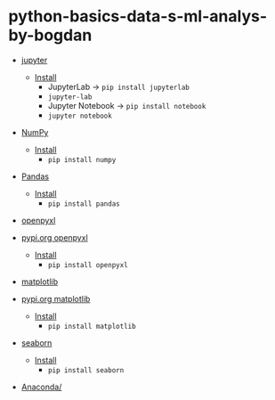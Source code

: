 # python-basics-data-s-ml-analys-by-bogdan

- [jupyter](https://jupyter.org/)
  - [Install](https://jupyter.org/install)
    - JupyterLab -> `pip install jupyterlab`
    - `jupyter-lab`
    - Jupyter Notebook -> `pip install notebook`
    - `jupyter notebook`
  
- [NumPy](https://numpy.org/)
  - [Install](https://numpy.org/install/)
    - `pip install numpy`

- [Pandas](https://pandas.pydata.org/)
  - [Install](https://pandas.pydata.org/docs/getting_started/index.html)
    - `pip install pandas`

- [openpyxl](https://openpyxl.readthedocs.io/en/stable/)
- [pypi.org openpyxl](https://pypi.org/project/openpyxl/)
  - [Install](https://pypi.org/project/openpyxl/)
    - `pip install openpyxl`

- [matplotlib](https://matplotlib.org/stable/)
- [pypi.org matplotlib](https://pypi.org/project/matplotlib/)
  - [Install](https://pypi.org/project/matplotlib/)
    - `pip install matplotlib`

- [seaborn](https://seaborn.pydata.org/)
  - [Install](https://seaborn.pydata.org/installing.html)
    - `pip install seaborn`

- [Anaconda/](https://www.anaconda.com/)
